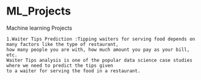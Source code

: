 # ML_Projects
Machine learning Projects

	1.Waiter Tips Prediction :Tipping waiters for serving food depends on many factors like the type of restaurant, 
	how many people you are with, how much amount you pay as your bill, etc. 
	Waiter Tips analysis is one of the popular data science case studies where we need to predict the tips given 
	to a waiter for serving the food in a restaurant.